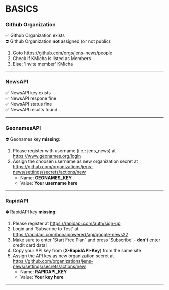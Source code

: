 # BASICS  
### Github Organization  
:white_check_mark: Github Organization exists  
:no_entry: Github Organization **not** assigned (or not public):  
1. Goto https://github.com/orgs/jens-news/people  
2. Check if KMicha is listed as Members  
3. Else: 'Invite member' KMicha  

---
  
### NewsAPI  
:white_check_mark: NewsAPI key exists  
:white_check_mark: NewsAPI respone fine  
:white_check_mark: NewsAPI status fine  
:white_check_mark: NewsAPI results found  

---
  
### GeonamesAPI  
:no_entry: Geonames key **missing**:  
1. Please register with username (i.e.: jens_news) at https://www.geonames.org/login  
2. Assign the choosen username as new organization secret at https://github.com/organizations/jens-news/settings/secrets/actions/new  
   * Name:  **GEONAMES_KEY**   
   * Value: **Your username here**   

---
  
### RapidAPI  
:no_entry: RapidAPI key **missing**:  
1. Please register at https://rapidapi.com/auth/sign-up  
2. Login and 'Subscribe to Test' at https://rapidapi.com/bonaipowered/api/google-news22  
3. Make sure to enter 'Start Free Plan' and press 'Subscribe' - **don't** enter credit card data!  
2. Copy your API key from (**X-RapidAPI-Key**) from the same site  
3. Assign the API key as new organization secret at https://github.com/organizations/jens-news/settings/secrets/actions/new  
   * Name:  **RAPIDAPI_KEY**   
   * Value: **Your key here**   

---
  
